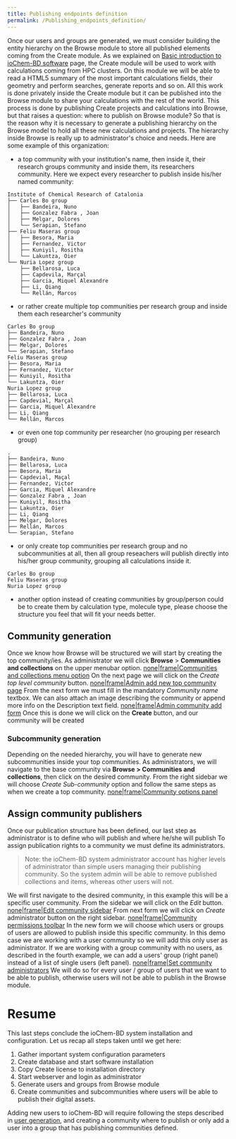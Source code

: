 ```yaml
---
title: Publishing endpoints definition
permalink: /Publishing_endpoints_definition/
---
```


Once our users and groups are generated, we must consider building the entity hierarchy on the Browse module to store all published elements coming from the Create module.
As we explained on [Basic introduction to ioChem-BD software](/Basic_introduction_to_ioChem-BD_software "wikilink") page, the Create module will be used to work with calculations coming from HPC clusters. On this module we will be able to read a HTML5 summary of the most important calculations fields, their geometry and perform searches, generate reports and so on.
All this work is done privately inside the Create module but it can be published into the Browse module to share your calculations with the rest of the world. This process is done by publishing Create projects and calculations into Browse, but that raises a question: where to publish on Browse module? So that is the reason why it is necessary to generate a publishing hierarchy on the Browse model to hold all these new calculations and projects.
The hierarchy inside Browse is really up to administrator's choice and needs. Here are some example of this organization:

-   a top community with your institution's name, then inside it, their research groups community and inside them, its researchers community. Here we expect every researcher to publish inside his/her named community:

<!-- -->

    Institute of Chemical Research of Catalonia
    ├── Carles Bo group
    │   ├── Bandeira, Nuno
    │   ├── Gonzalez Fabra , Joan
    │   ├── Melgar, Dolores
    │   └── Serapian, Stefano
    ├── Feliu Maseras group
    │   ├── Besora, Maria
    │   ├── Fernandez, Victor
    │   ├── Kuniyil, Rositha
    │   └── Lakuntza, Oier
    └── Nuria Lopez group
        ├── Bellarosa, Luca
        ├── Capdevila, Marçal
        ├── Garcia, Miquel Alexandre
        ├── Li, Qiang
        └── Rellán, Marcos

-   or rather create multiple top communities per research group and inside them each researcher's community

<!-- -->

    Carles Bo group
    ├── Bandeira, Nuno
    ├── Gonzalez Fabra , Joan
    ├── Melgar, Dolores
    └── Serapian, Stefano
    Feliu Maseras group
    ├── Besora, Maria
    ├── Fernandez, Victor
    ├── Kuniyil, Rositha
    └── Lakuntza, Oier
    Nuria Lopez group
    ├── Bellarosa, Luca
    ├── Capdevial, Marçal
    ├── Garcia, Miquel Alexandre
    ├── Li, Qiang
    └── Rellán, Marcos

-   or even one top community per researcher (no grouping per research group)

<!-- -->

    .
    ├── Bandeira, Nuno
    ├── Bellarosa, Luca
    ├── Besora, Maria
    ├── Capdevial, Maçal
    ├── Fernandez, Victor
    ├── Garcia, Miquel Alexandre
    ├── Gonzalez Fabra , Joan
    ├── Kuniyil, Rositha
    ├── Lakuntza, Oier
    ├── Li, Qiang
    ├── Melgar, Dolores
    ├── Rellán, Marcos
    └── Serapian, Stefano

-   or only create top communities per research group and no subcommunities at all, then all group reseachers will publish directly into his/her group community, grouping all calculations inside it.

<!-- -->

    Carles Bo group
    Feliu Maseras group
    Nuria Lopez group

-   another option instead of creating communities by group/person could be to create them by calculation type, molecule type, please choose the structure you feel that will fit your needs better.

Community generation
--------------------

Once we know how Browse will be structured we will start by creating the top community/ies.
As administrator we will click **Browse** &gt; **Communities and collections** on the upper menubar option.
[none|frame|Communities and collections menu option](/File:Admin_communities_and_collections.png "wikilink") On the next page we will click on the *Create top level community* button. [none|frame|Admin add new top community page](/File:Admin_addtopcommunity.png "wikilink") From the next form we must fill in the mandatory *Community name* textbox. We can also attach an image describing the community or append more info on the Description text field. [none|frame|Admin community add form](/File:Admin_addtopcommunity2.png "wikilink") Once this is done we will click on the **Create** button, and our community will be created
<span id="subcommunity_generation"></span>

### Subcommunity generation

Depending on the needed hierarchy, you will have to generate new subcommunities inside your top communities.
As administrators, we will navigate to the base community via **Browse &gt; Communities and collections**, then click on the desired community.
From the right sidebar we will choose *Create Sub-community* option and follow the same steps as when we create a top community. [none|frame|Community options panel](/File:Admin_addsubcommunity.png "wikilink") <span id="community_publishers"></span>

Assign community publishers
---------------------------

Once our publication structure has been defined, our last step as administrator is to define who will publish and where he/she will publish
To assign publication rights to a community we must define its administrators.

> Note: the ioChem-BD system administrator account has higher levels of administrator than simple users managing their publishing community. So the system admin will be able to remove published collections and items, whereas other users will not.

We will first navigate to the desired community, in this example this will be a specific user community. From the sidebar we will click on the *Edit* button. [none|frame|Edit community sidebar](/File:Admin_addcommunityadmin.png "wikilink") From next form we will click on *Create* administrator button on the right sidebar. [none|frame|Community permissions toolbar](/File:Admin_addcommunityadmin2.png "wikilink") In the new form we will choose which users or groups of users are allowed to publish inside this specific community.
In this demo case we are working with a user community so we will add this only user as administrator. If we are working with a group community with no users, as described in the fourth example, we can add a users' group (right panel) instead of a list of single users (left panel). [none|frame|Set community administrators](/File:Admin_addcommunityadmin3.png "wikilink") We will do so for every user / group of users that we want to be able to publish, otherwise users will not be able to publish in the Browse module.

Resume
======

This last steps conclude the ioChem-BD system installation and configuration. Let us recap all steps taken until we get here:

1.  Gather important system configuration parameters
2.  Create database and start software installation
3.  Copy Create license to installation directory
4.  Start webserver and login as administrator
5.  Generate users and groups from Browse module
6.  Create communities and subcommunities where users will be able to publish their digital assets.

Adding new users to ioChem-BD will require following the steps described in [user generation](/User_and_group_generation#users "wikilink"), and creating a community where to publish or only add a user into a group that has publishing communities defined.